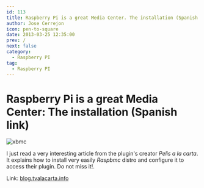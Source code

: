 ```yaml
---
id: 113
title: Raspberry Pi is a great Media Center. The installation (Spanish link)
author: Jose Cerrejon
icon: pen-to-square
date: 2013-03-25 12:35:00
prev: /
next: false
category:
  - Raspberry PI
tag:
  - Raspberry PI
---
```


# Raspberry Pi is a great Media Center: The installation (Spanish link)

![xbmc](/images/raspxbmc.jpg)

I just read a very interesting article from the plugin's creator *Pelis a la carta*. It explains how to install very easily *Raspbmc* distro and configure it to access their plugin. Do not miss it!.

Link: [blog.tvalacarta.info](http://blog.tvalacarta.info/2013/03/08/raspberry-pi-es-un-gran-media-center-la-instalacion/#more-7005)